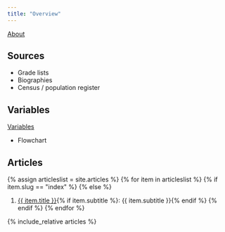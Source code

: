 ```yaml
---
title: "Overview"
---
```


[About](about)

## Sources
- Grade lists
- Biographies
- Census / population register

## Variables
[Variables](variables)
- Flowchart

## Articles
{% assign articleslist = site.articles %}
{% for item in articleslist %}
  {% if item.slug == "index" %}
  {% else %}
  1. <a href="{{ site.baseurl }}{{ item.url }}">{{ item.title }}</a>{% if item.subtitle %}: {{ item.subtitle }}{% endif %}
  {% endif %}
{% endfor %}

{% include_relative articles %}
